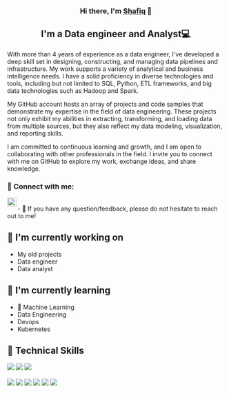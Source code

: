 <p align="center">
 </a>
</p>

<h3 align="center">
Hi there, I'm <a href="" target="_blank" rel="noreferrer">Shafiq</a> 👋
</h3>

<h2 align="center">
I'm a Data engineer and Analyst💻
</h2> 

With more than 4 years of experience as a data engineer, I've developed a deep skill set in designing, constructing, and managing data pipelines and infrastructure. My work supports a variety of analytical and business intelligence needs. I have a solid proficiency in diverse technologies and tools, including but not limited to SQL, Python, ETL frameworks, and big data technologies such as Hadoop and Spark.

My GitHub account hosts an array of projects and code samples that demonstrate my expertise in the field of data engineering. These projects not only exhibit my abilities in extracting, transforming, and loading data from multiple sources, but they also reflect my data modeling, visualization, and reporting skills.

I am committed to continuous learning and growth, and I am open to collaborating with other professionals in the field. I invite you to connect with me on GitHub to explore my work, exchange ideas, and share knowledge.

### 🤝 Connect with me:

<a href="https://www.linkedin.com/in/muhammad-shafiq-safian-077a09229/"><img align="left" src="https://raw.githubusercontent.com/yushi1007/yushi1007/main/images/linkedin.svg" alt="Yu Shi | LinkedIn" width="21px"/></a>

</br>
- 💬 If you have any question/feedback, please do not hesitate to reach out to me!

## 🔭 I'm currently working on

- My old projects
- Data engineer
- Data analyst


## 🌱 I'm currently learning

- 📱 Machine Learning
- Data Engineering
- Devops
- Kubernetes

## 💼 Technical Skills

![](https://img.shields.io/badge/Code-python-informational?style=flat&logo=Python&color=61DAFB)
![](https://img.shields.io/badge/Code-PostgreSQL-informational?style=flat&logo=PostgreSQL&color=336791)
![](https://img.shields.io/badge/Code-SQLite-informational?style=flat&logo=SQLite&color=003B57)
</br>
</br>
![](https://img.shields.io/badge/Tools-Figma-informational?style=flat&logo=Figma&color=F24E1E)
![](https://img.shields.io/badge/Tools-Git-informational?style=flat&logo=Git&color=F05032)
![](https://img.shields.io/badge/Tools-GitHub-informational?style=flat&logo=GitHub&color=181717)
![](https://img.shields.io/badge/Tools-Docker-informational?style=flat&logo=Docker&color=003B57)
![](https://img.shields.io/badge/Code-Spark-informational?style=flat&logo=Spark&color=61DAFB)
![](https://img.shields.io/badge/Code-Kafka-informational?style=flat&logo=Kafka&color=336791)


